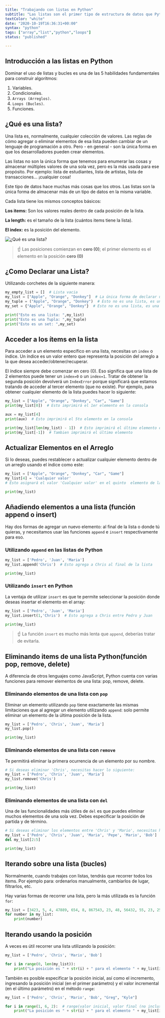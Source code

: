 ```yaml
---
title: "Trabajando con listas en Python"
subtitle: "Las listas son el primer tipo de estructura de datos que Python tiene para almacenar múltiples valores a la vez; son muy poderosas y se usan mucho en las operaciones diarias de cualquier tipo de programa de cualquiera industria."
textColor: "white"
date: "2020-10-19T16:36:31+00:00"
syntax: "python"
tags: ["array","list","python","loops"]
status: "published"

---
```


## Introducción a las listas en Python

Dominar el uso de listas y bucles es una de las 5 habilidades fundamentales para construir algoritmos:

1. Variables.
2. Condicionales.
3. `Arrays (Arreglos)`.
4. `Loops (Bucles)`.
5. Funciones.

## ¿Qué es una lista?

Una lista es, normalmente, cualquier colección de valores. Las reglas de cómo agregar o eliminar elementos de esa lista pueden cambiar de un lenguaje de programación a otro. Pero - en general - son la única forma en que los desarrolladores pueden crear elementos.

Las listas no son la única forma que tenemos para enumerar las cosas y almacenar múltiples valores de una sola vez, pero es la más usada para ese propósito. Por ejemplo: lista de estudiantes, lista de artistas, lista de transacciones... ¡cualquier cosa!

Este tipo de datos hace muchas más cosas que los otros. Las listas son la única forma de almacenar más de un tipo de datos en la misma variable.

Cada lista tiene los mismos conceptos básicos:

**Los items:** Son los valores reales dentro de cada posición de la lista.

**La length:** es el tamaño de la lista (cuántos items tiene la lista).

**El index:** es la posición del elemento.

![¿Qué es una lista?](https://github.com/breatheco-de/content/blob/master/src/assets/images/7ed2c414-0d00-4e68-b659-b65c26d1983a.png?raw=true)

> ☝ Las posiciones comienzan en **cero (0)**; el primer elemento es el elemento en la posición **cero (0)**

## ¿Como Declarar una Lista?


Utilizando corchetes de la siguiente manera:

```py runable=true
my_empty_list = []  # Lista vacia
my_list = ["Apple", "Orange", "Donkey"]  # La única forma de declarar una lista
my_tuple = ("Apple", "Orange", "Donkey")  # Esto no es una lista, es una versión más limitada llamada "Tupla"
my_set = {"Apple", "Orange", "Donkey"}  # Esto no es una lista, es una versión más limitada llamada "set" (conjunto).

print("Esto es una lista: ",my_list)
print("Esto es una Tupla: ",my_tuple)
print("Esto es un set: ",my_set)
```

## Acceder a los ítems en la lista 

Para acceder a un elemento específico en una lista, necesitas un `index` o índice. Un índice es un valor entero que representa la posición del arreglo a la que desea acceder/obtener/recuperar.

El índice siempre debe comenzar en cero (0). Eso significa que una lista de 2 elementos puede tener un `index=0` o un `index=1`. Tratar de obtener la segunda posición devolverá un `IndexError` porque significará que estamos tratando de acceder al tercer elemento (que no existe). Por ejemplo, para obtener cualquier elemento de la lista puedes hacer lo siguiente:

```py runable=true
my_list = ["Apple", "Orange", "Donkey", "Car", "Game"]
print(my_list[0])  # Esto imprimirá el 1er elemento en la consola

aux = my_list[4]
print(aux)  # Esto imprimirá el 5to elemento en la consola

print(my_list[len(my_list) - 1])  # Esto imprimirá el último elemento en la consola
print(my_list[-1])  # Tambien imprimirá el último elemento
```

## Actualizar Elementos en el Arreglo

Si lo deseas, puedes restablecer o actualizar cualquier elemento dentro de un arreglo usando el índice como este:

```py runable=true
my_list = ["Apple", "Orange", "Donkey", "Car", "Game"]
my_list[4] = 'Cualquier valor'
# Esto asignará el valor 'Cualquier valor' en el quinto  elemento de la lista

print(my_list)
```

## Añadiendo elementos a una lista (función append o insert)

Hay dos formas de agregar un nuevo elemento: al final de la lista o donde tú quieras, y necesitamos usar las funciones `append` e `insert` respectivamente para eso.

### Utilizando `append` en las listas de Python

```py runable=true
my_list = ['Pedro', 'Juan', 'Maria']
my_list.append('Chris')  # Esto agrega a Chris al final de la lista

print(my_list)
```

### Utilizando `insert` en Python

La ventaja de utilizar `insert` es que te permite seleccionar la posición donde deseas insertar el elemento en el array:

```py runable=true
my_list = ['Pedro', 'Juan', 'Maria']
my_list.insert(1,'Chris')  # Esto agrega a Chris entre Pedro y Juan

print(my_list)
```

> ☝ La función `insert` es mucho más lenta que `append`, deberías tratar de evitarla.

## Eliminando items de una lista Python(función pop, remove, delete)

A diferencia de otros lenguajes como JavaScript, Python cuenta con varias funciones para remover elementos de una lista: pop, remove, delete.

### Eliminando elementos de una lista con `pop`

Eliminar un elemento utilizando `pop` tiene exactamente las mismas limitaciones que al agregar un elemento utilizando `append`: solo permite eliminar un elemento de la última posición de la lista. 

```py runable=true
my_list = ['Pedro', 'Chris', 'Juan', 'Maria']
my_list.pop()

print(my_list)
```

### Eliminando elementos de una lista con `remove`

Te permitirá eliminar la primera ocurrencia de un elemento por su nombre.

```py runable=true
# Si deseas eliminar 'Chris', necesitas hacer lo siguiente: 
my_list = ['Pedro', 'Chris', 'Juan', 'Maria']
my_list.remove('Chris')

print(my_list)
```

### Eliminando elementos de una lista con `del`

Una de las funcionalidades más útiles de `del` es que puedes eliminar muchos elementos de una sola vez. Debes especificar la posición de partida y de término.

```py runable=true
# Si deseas eliminar los elementos entre 'Chris' y 'Mario', necesitas hacer lo siguiente: 
my_list = ['Pedro', 'Chris', 'Juan', 'Maria', 'Pepe', 'Mario', 'Bob']
del my_list[2:5]

print(my_list)
```

## Iterando sobre una lista (bucles)


Normalmente, cuando trabajes con listas, tendrás que recorrer todos los items. Por ejemplo para: ordenarlos manualmente, cambiarlos de lugar, filtrarlos, etc.

Hay varias formas de recorrer una lista, pero la más utilizada es la función `for`:

```py runable=true
my_list = [3423, 5, 4, 47889, 654, 8, 867543, 23, 48, 56432, 55, 23, 25, 12]
for number in my_list:
    print(number)
```

## Iterando usando la posición

A veces es útil recorrer una lista utilizando la posición:

```py runable=true
my_list = ['Pedro', 'Chris', 'Mario', 'Bob']

for i in range(0, len(my_list)):
    print("La posición es " + str(i) + " para el elemento " + my_list[i])
```

También es posible especificar la posición inicial, así como el incremento, ingresando la posición inicial (en el primer parámetro) y el valor incremental (en el último parámetro) en el método `range`:

```py runable=true
my_list = ['Pedro', 'Chris', 'Mario', 'Bob', "Greg", "Kyle"]

for i in range(1, 6, 2):  # range(valor inicial, valor final (no inclusivo), valor incremental)
    print("La posición es " + str(i) + " para el elemento " + my_list[i])
```
